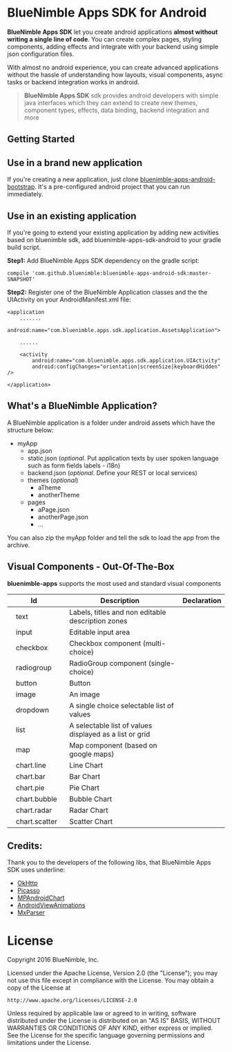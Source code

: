# BlueNimble Apps SDK for Android

**BlueNimble Apps SDK** let you create android applications **almost without writing a single line of code**. You can create complex pages, styling components, adding effects and integrate with your backend using simple json configuration files.

With almost no android experience, you can create advanced applications without the hassle of understanding how layouts, visual components, async tasks or backend integration works in android.

> **BlueNimble Apps SDK** sdk provides android developers with simple java interfaces which they can extend to create new themes, component types, effects, data binding, backend integration and more

Getting Started
-----

## Use in a brand new application
If you're creating a new application, just clone <a href="https://github.com/bluenimble/bluenimble-apps-android-bootstrap" target="_blank"> bluenimble-apps-android-bootstrap</a>. It's a pre-configured android project that you can run immediately.

## Use in an existing application
If you're going to extend your existing application by adding new activities based on bluenimble sdk, add bluenimble-apps-sdk-android to your gradle build script.

**Step1:**
Add BlueNimble Apps SDK dependency on the gradle script:
```
compile 'com.github.bluenimble:bluenimble-apps-android-sdk:master-SNAPSHOT'
```

**Step2:**
Register one of the BlueNimble Application classes and the the UIActivity on your AndroidManifest.xml file:
```
<application
	.......
	android:name="com.bluenimble.apps.sdk.application.AssetsApplication">

	......

	<activity
		android:name="com.bluenimble.apps.sdk.application.UIActivity"
		android:configChanges="orientation|screenSize|keyboardHidden" />

</application>
```

What's a BlueNimble Application?
-----

A BlueNimble application is a folder under android assets which have the structure below:

- myApp
  - app.json
  - static.json (*optional*. Put application texts by user spoken language such as form fields labels - i18n)
  - backend.json (*optional*. Define your REST or local services)
  - themes (*optional*)
    - aTheme
    - anotherTheme
  - pages 
    - aPage.json
	- anotherPage.json
	- ...

You can also zip the myApp folder and tell the sdk to load the app from the archive. 
	
Visual Components - Out-Of-The-Box
-----

**bluenimble-apps** supports the most used and standard visual components
<table>
	<thead>
		<tr style="border: 0px;">
			<th>Id</th>
			<th>Description</th>
			<th>Declaration</th>
		</tr>
	</thead>
	<tbody>
		<tr style="border: 0px;">
			<td style="border: 0px; padding-left: 20px;">text</td>
			<td style="border: 0px; padding-left: 20px;">Labels, titles and non editable description zones</td>
			<td style="border: 0px; padding-left: 20px;"></td>
		</tr>
		<tr style="border: 0px;">
			<td style="border: 0px; padding-left: 20px;">input</td>
			<td style="border: 0px; padding-left: 20px;">Editable input area</td>
			<td style="border: 0px; padding-left: 20px;"></td>
		</tr>
		<tr style="border: 0px;">
			<td style="border: 0px; padding-left: 20px;">checkbox</td>
			<td style="border: 0px; padding-left: 20px;">Checkbox component (multi-choice)</td>
			<td style="border: 0px; padding-left: 20px;"></td>
		</tr>
		<tr style="border: 0px;">
			<td style="border: 0px; padding-left: 20px;">radiogroup</td>
			<td style="border: 0px; padding-left: 20px;">RadioGroup component (single-choice)</td>
			<td style="border: 0px; padding-left: 20px;"></td>
		</tr>
		<tr style="border: 0px;">
			<td style="border: 0px; padding-left: 20px;">button</td>
			<td style="border: 0px; padding-left: 20px;">Button</td>
			<td style="border: 0px; padding-left: 20px;"></td>
		</tr>
		<tr style="border: 0px;">
			<td style="border: 0px; padding-left: 20px;">image</td>
			<td style="border: 0px; padding-left: 20px;">An image</td>
			<td style="border: 0px; padding-left: 20px;"></td>
		</tr>
		<tr style="border: 0px;">
			<td style="border: 0px; padding-left: 20px;">dropdown</td>
			<td style="border: 0px; padding-left: 20px;">A single choice selectable list of values</td>
			<td style="border: 0px; padding-left: 20px;"></td>
		</tr>
		<tr style="border: 0px;">
			<td style="border: 0px; padding-left: 20px;">list</td>
			<td style="border: 0px; padding-left: 20px;">A selectable list of values displayed as a list or grid</td>
			<td style="border: 0px; padding-left: 20px;"></td>
		</tr>
		<tr style="border: 0px;">
			<td style="border: 0px; padding-left: 20px;">map</td>
			<td style="border: 0px; padding-left: 20px;">Map component (based on google maps)</td>
			<td style="border: 0px; padding-left: 20px;"></td>
		</tr>
		<tr style="border: 0px;">
			<td style="border: 0px; padding-left: 20px;">chart.line</td>
			<td style="border: 0px; padding-left: 20px;">Line Chart</td>
			<td style="border: 0px; padding-left: 20px;"></td>
		</tr>
		<tr style="border: 0px;">
			<td style="border: 0px; padding-left: 20px;">chart.bar</td>
			<td style="border: 0px; padding-left: 20px;">Bar Chart</td>
			<td style="border: 0px; padding-left: 20px;"></td>
		</tr>
		<tr style="border: 0px;">
			<td style="border: 0px; padding-left: 20px;">chart.pie</td>
			<td style="border: 0px; padding-left: 20px;">Pie Chart</td>
			<td style="border: 0px; padding-left: 20px;"></td>
		</tr>
		<tr style="border: 0px;">
			<td style="border: 0px; padding-left: 20px;">chart.bubble</td>
			<td style="border: 0px; padding-left: 20px;">Bubble Chart</td>
			<td style="border: 0px; padding-left: 20px;"></td>
		</tr>
		<tr style="border: 0px;">
			<td style="border: 0px; padding-left: 20px;">chart.radar</td>
			<td style="border: 0px; padding-left: 20px;">Radar Chart</td>
			<td style="border: 0px; padding-left: 20px;"></td>
		</tr>
		<tr style="border: 0px;">
			<td style="border: 0px; padding-left: 20px;">chart.scatter</td>
			<td style="border: 0px; padding-left: 20px;">Scatter Chart</td>
			<td style="border: 0px; padding-left: 20px;"></td>
		</tr>
	</tbody>
</table>


## Credits:
Thank you to the developers of the following libs, that BlueNimble Apps SDK uses underline:
<ul>
	<li>
		<a href="https://github.com/square/okhttp" target="_blank">OkHttp</a>
	</li>
	<li>
		<a href="https://github.com/square/picasso" target="_blank">Picasso</a>
	</li>
	<li>
		<a href="https://github.com/PhilJay/MPAndroidChart" target="_blank">MPAndroidChart</a>
	</li>
	<li>
		<a href="https://github.com/daimajia/AndroidViewAnimations" target="_blank">AndroidViewAnimations</a>
	</li>
	<li>
		<a href="http://mathparser.org/" target="_blank">MxParser</a>
	</li>
</ul>

License
=======
Copyright 2016 BlueNimble, Inc.

Licensed under the Apache License, Version 2.0 (the "License");
you may not use this file except in compliance with the License.
You may obtain a copy of the License at

    http://www.apache.org/licenses/LICENSE-2.0

Unless required by applicable law or agreed to in writing, software
distributed under the License is distributed on an "AS IS" BASIS,
WITHOUT WARRANTIES OR CONDITIONS OF ANY KIND, either express or implied.
See the License for the specific language governing permissions and
limitations under the License.
